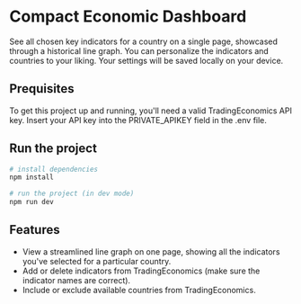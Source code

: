 # Compact Economic Dashboard

See all chosen key indicators for a country on a single page, showcased through a historical line graph. You can personalize the indicators and countries to your liking. Your settings will be saved locally on your device.

## Prequisites
To get this project up and running, you'll need a valid TradingEconomics API key. Insert your API key into the PRIVATE_APIKEY field in the .env file.
## Run the project
```bash
# install dependencies
npm install

# run the project (in dev mode)
npm run dev
```

## Features
- View a streamlined line graph on one page, showing all the indicators you've selected for a particular country.
- Add or delete indicators from TradingEconomics (make sure the indicator names are correct).
- Include or exclude available countries from TradingEconomics.
